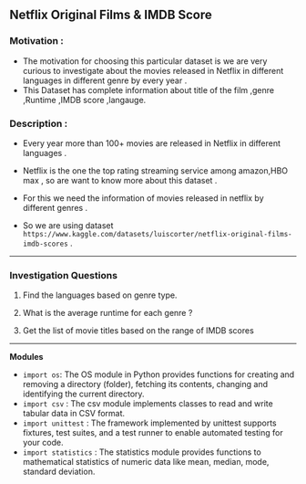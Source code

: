 ##  Netflix Original Films & IMDB Score

### Motivation  :

* The motivation for choosing this  particular dataset is we are very curious to investigate about the movies released in Netflix in different languages in different genre by every year .
* This Dataset has complete information about title of the film ,genre ,Runtime ,IMDB score ,langauge.

### Description :

* Every year more than 100+ movies are released in Netflix in different languages .
* Netflix is the one the top rating streaming service among amazon,HBO max , so are want to know more about this dataset .

* For this we need the information of movies released in netflix by different genres .
* So we are using dataset `https://www.kaggle.com/datasets/luiscorter/netflix-original-films-imdb-scores` .

-------------
### Investigation Questions 
1. Find the languages based on genre type.  

2. What is the average runtime for each genre ?  

3. Get the list of movie titles based on the range of IMDB scores 
--------------

**Modules**

* `import os`: The OS module in Python provides functions for creating and removing a directory (folder), fetching its contents, changing and identifying the current directory.
* `import csv` : The csv module implements classes to read and write tabular data in CSV format.
* `import unittest` : The framework implemented by unittest supports fixtures, test suites, and a test runner to enable automated testing for your code.
* `import statistics` : The statistics module provides functions to mathematical statistics of numeric data like mean, median, mode, standard deviation.
